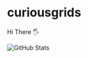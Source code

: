 # curiousgrids
Hi There 🖐




![GitHub Stats](https://github-readme-stats.vercel.app/api?username=PauloFra&theme=radical)
